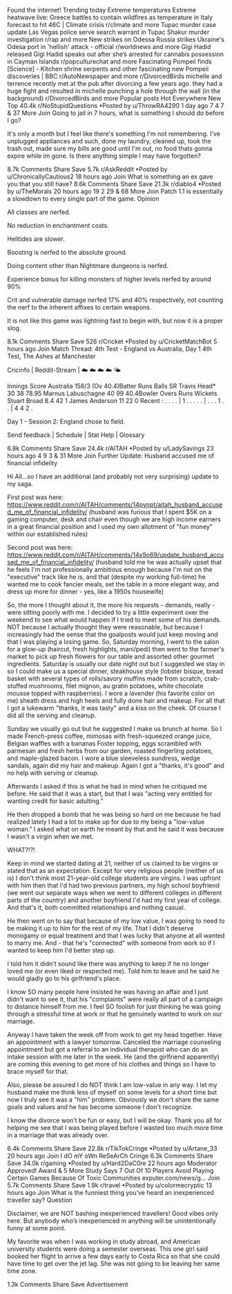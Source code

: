 Found the internet!
Trending today
Extreme temperatures
Extreme heatwave live: Greece battles to contain wildfires as temperature in Italy forecast to hit 46C | Climate crisis
r/climate and more
Tupac murder case update
Las Vegas police serve search warrant in Tupac Shakur murder investigation
r/rap and more
New strikes on Odessa
Russia strikes Ukraine's Odesa port in 'hellish' attack - official
r/worldnews and more
Gigi Hadid released
Gigi Hadid speaks out after she’s arrested for cannabis possession in Cayman Islands
r/popculturechat and more
Fascinating Pompeii finds
[Science] - Kitchen shrine serpents and other fascinating new Pompeii discoveries | BBC
r/AutoNewspaper and more
r/DivorcedBirds
michelle and terrence recently met at the pub after divorcing a few years ago. they had a huge fight and resulted in michelle punching a hole through the wall (in the background)
r/DivorcedBirds and more
Popular posts
Hot
Everywhere
New
Top
40.4k
r/NoStupidQuestions
•Posted by
u/ThrowRA4290
1 day ago
7
4
7
& 37 More
Join
Going to jail in 7 hours, what is something I should do before I go?

It's only a month but I feel like there's something I'm not remembering. I've unplugged appliances and such, done my laundry, cleaned up, took the trash out, made sure my bills are good until I'm out, no food thats gonna expire while im gone. Is there anything simple I may have forgotten?

8.7k Comments
Share
Save
5.7k
r/AskReddit
•Posted by
u/ChronicallyCautious2
18 hours ago
Join
What is something an ex gave you that you still have?
8.6k Comments
Share
Save
21.3k
r/diablo4
•Posted by
u/TheMorals
20 hours ago
19
2
29
& 68 More
Join
Patch 1.1 is essentially a slowdown to every single part of the game.
Opinion

All classes are nerfed.

No reduction in enchantment costs.

Helltides are slower.

Boosting is nerfed to the absolute ground.

Doing content other than Nightmare dungeons is nerfed.

Experience bonus for killing monsters of higher levels nerfed by around 90%

Crit and vulnerable damage nerfed 17% and 40% respectively, not counting the nerf to the inherent affixes to certain weapons.

It is not like this game was lightning fast to begin with, but now it is a proper slog.

8.1k Comments
Share
Save
526
r/Cricket
•Posted by
u/CricketMatchBot
5 hours ago
Join
Match Thread: 4th Test - England vs Australia, Day 1
4th Test, The Ashes at Manchester

Cricinfo | Reddit-Stream | ☁️ ☁️ ☁️ ☁️ 🌤

Innings	Score
Australia	158/3 (Ov 40.4)Batter	Runs	Balls	SR
Travis Head*	30	38	78.95
Marnus Labuschagne	40	99	40.4Bowler	Overs	Runs	Wickets
Stuart Broad	8.4	42	1
James Anderson	11	22	0
Recent : . . . .  |  1 . . . . .  |  . . . 1 . .  |  4 4 2 . 


Day 1 - Session 2: England chose to field.

Send feedback | Schedule | Stat Help | Glossary

6.8k Comments
Share
Save
24.4k
r/AITAH
•Posted by
u/LadySavings
23 hours ago
4
9
3
& 31 More
Join
Further Update: Husband accused me of financial infidelity

Hi All...so I have an additional (and probably not very surprising) update to my saga.

First post was here: https://www.reddit.com/r/AITAH/comments/14pynpt/aitah_husband_accused_me_of_financial_infidelity/ (husband was furious that I spent $5K on a gaming computer, desk and chair even though we are high income earners in a great financial position and I used my own allotment of "fun money" within our established rules)

Second post was here: https://www.reddit.com/r/AITAH/comments/14x9o69/update_husband_accused_me_of_financial_infidelity/ (husband told me he was actually upset that he feels I'm not professionally ambitious enough because I'm not on the "executive" track like he is, and that (despite my working full-time) he wanted me to cook fancier meals, set the table in a more elegant way, and dress up more for dinner - yes, like a 1950s housewife)

So, the more I thought about it, the more his requests - demands, really - were sitting poorly with me. I decided to try a little experiment over the weekend to see what would happen if I tried to meet some of his demands. NOT because I actually thought they were reasonable, but because I increasingly had the sense that the goalposts would just keep moving and that I was playing a losing game. So, Saturday morning, I went to the salon for a glow-up (haircut, fresh highlights, mani/pedi) then went to the farmer's market to pick up fresh flowers for our table and assorted other gourmet ingredients. Saturday is usually our date night out but I suggested we stay in so I could make us a special dinner, steakhouse style (lobster bisque, bread basket with several types of rolls/savory muffins made from scratch, crab-stuffed mushrooms, filet mignon, au gratin potatoes, white chocolate mousse topped with raspberries). I wore a lavender (his favorite color on me) sheath dress and high heels and fully done hair and makeup. For all that I got a lukewarm "thanks, it was tasty" and a kiss on the cheek. Of course I did all the serving and cleanup.

Sunday we usually go out but he suggested I make us brunch at home. So I made French-press coffee, mimosas with fresh-squeezed orange juice, Belgian waffles with a bananas Foster topping, eggs scrambled with parmesan and fresh herbs from our garden, roasted fingerling potatoes, and maple-glazed bacon. I wore a blue sleeveless sundress, wedge sandals, again did my hair and makeup. Again I got a "thanks, it's good" and no help with serving or cleanup.

Afterwards I asked if this is what he had in mind when he critiqued me before. He said that it was a start, but that I was "acting very entitled for wanting credit for basic adulting."

He then dropped a bomb that he was being so hard on me because he had realized lately I had a lot to make up for due to my being a "low-value woman." I asked what on earth he meant by that and he said it was because I wasn't a virgin when we met.

WHAT?!?!

Keep in mind we started dating at 21, neither of us claimed to be virgins or stated that as an expectation. Except for very religious people (neither of us is) I don't think most 21-year-old college students are virgins. I was upfront with him then that I'd had two previous partners, my high school boyfriend (we went our separate ways when we went to different colleges in different parts of the country) and another boyfriend I'd had my first year of college. And that's it, both committed relationships and nothing casual.

He then went on to say that because of my low value, I was going to need to be making it up to him for the rest of my life. That I didn't deserve monogamy or equal treatment and that I was lucky that anyone at all wanted to marry me. And - that he's "connected" with someone from work so if I wanted to keep him I'd better step up.

I told him it didn't sound like there was anything to keep if he no longer loved me (or even liked or respected me). Told him to leave and he said he would gladly go to his girlfriend's place.

I know SO many people here insisted he was having an affair and I just didn't want to see it, that his "complaints" were really all part of a campaign to distance himself from me. I feel SO foolish for just thinking he was going through a stressful time at work or that he genuinely wanted to work on our marriage.

Anyway I have taken the week off from work to get my head together. Have an appointment with a lawyer tomorrow. Canceled the marriage counseling appointment but got a referral to an individual therapist who can do an intake session with me later in the week. He (and the girlfriend apparently) are coming this evening to get more of his clothes and things so I have to brace myself for that.

Also, please be assured I do NOT think I am low-value in any way. I let my husband make me think less of myself on some levels for a short time but now I truly see it was a "him" problem. Obviously we don't share the same goals and values and he has become someone I don't recognize.

I know the divorce won't be fun or easy, but I will be okay. Thank you all for helping me see that I was being played before I wasted too much more time in a marriage that was already over.

6.4k Comments
Share
Save
22.8k
r/TikTokCringe
•Posted by
u/Artane_33
20 hours ago
Join
I dO mY oWn ReSeArCh
Cringe
6.3k Comments
Share
Save
34.0k
r/gaming
•Posted by
u/Hard2DaC0re
22 hours ago
Moderator Approved! Award
& 5 More
Study Says 7 Out Of 10 Players Avoid Playing Certain Games Because Of Toxic Communities
exputer.com/news/g...
Join
5.7k Comments
Share
Save
1.9k
r/travel
•Posted by
u/colormecryptic
13 hours ago
Join
What is the funniest thing you’ve heard an inexperienced traveller say?
Question

Disclaimer, we are NOT bashing inexperienced travellers! Good vibes only here. But anybody who’s inexperienced in anything will be unintentionally funny at some point.

My favorite was when I was working in study abroad, and American university students were doing a semester overseas. This one girl said booked her flight to arrive a few days early to Costa Rica so that she could have time to get over the jet lag. She was not going to be leaving her same time zone.

1.3k Comments
Share
Save
Advertisement